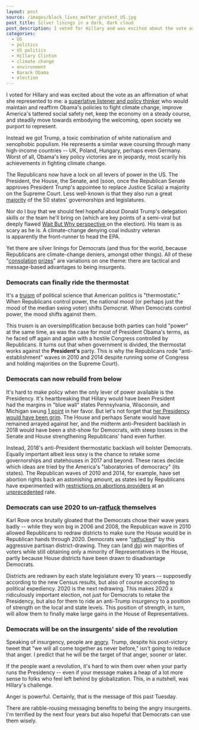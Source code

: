 ```yaml
---
layout: post
source: /images/black_lives_matter_protest_US.jpg
post_title: Silver linings in a dark, dark cloud
post_description: I voted for Hillary and was excited about the vote as an affirmation of what she represented to me....
categories:
  - US
  - politics
  - US politics
  - Hillary Clinton
  - climate change
  - environment
  - Barack Obama
  - election
---
```


I voted for Hillary and was excited about the vote as an affirmation of what she represented to me: a <a href="http://www.vox.com/a/hillary-clinton-interview/the-gap-listener-leadership-quality">superlative listener and policy thinker</a> who would maintain and reaffirm Obama's policies to fight climate change, improve America's tattered social safety net, keep the economy on a steady course, and steadily move towards embodying the welcoming, open society we purport to represent.

Instead we got Trump, a toxic combination of white nationalism and xenophobic populism. He represents a similar wave coursing through many high-income countries -- UK, Poland, Hungary, perhaps even Germany. Worst of all, Obama's key policy victories are in jeopardy, most scarily his achievements in fighting climate change.

The Republicans now have a lock on all levers of power in the US. The President, the House, the Senate, and (soon, once the Republican Senate approves President Trump's appointee to replace Justice Scalia) a majority on the Supreme Court. Less well-known is that they also run a great <a href="http://www.vox.com/2015/10/19/9565119/democrats-in-deep-trouble">majority</a> of the 50 states' governorships and legislatures.

Nor do I buy that we should feel hopeful about Donald Trump's delegation skills or the team he'll bring on (which are key points of a semi-viral but deeply flawed <a href="http://waitbutwhy.com/2016/11/its-going-to-be-okay.html">Wait But Why perspective </a>on the election). His team is as scary as he is. A climate-change denying coal industry veteran is apparently the front-runner to head the EPA.

Yet there are silver linings for Democrats (and thus for the world, because Republicans are climate-change deniers, amongst other things). All of these "<a href="https://foodandpoliticking.wordpress.com/2016/09/22/a-hillary-victory-may-open-a-pandoras-box-of-bad-in-2018-and-2020/">consolation</a> <a href="http://fivethirtyeight.com/features/the-party-that-loses-this-year-could-still-win-a-big-consolation-prize/">prizes</a>" are variations on one theme: there are tactical and message-based advantages to being insurgents.

<h3>Democrats can finally ride the thermostat</h3>

It's a <a href="https://www.washingtonpost.com/news/monkey-cage/wp/2013/09/30/americans-are-more-conservative-than-they-have-been-in-decades/">truism</a> of political science that American politics is "thermostatic." When Republicans control power, the national mood (or perhaps just the mood of the median swing voter) shifts Democrat. When Democrats control power, the mood shifts against them.

This truism is an oversimplification because both parties can hold "power" at the same time, as was the case for most of President Obama's terms, as he faced off again and again with a hostile Congress controlled by Republicans. It turns out that when government is divided, the thermostat works against the **President's** party. This is why the Republicans rode "anti-establishment" waves in 2010 and 2014 despite running some of Congress and holding majorities on the Supreme Court).

<h3>Democrats can now rebuild from below</h3>

It's hard to make policy when the only lever of power available is the Presidency. It's heartbreaking that Hillary would have been President had the margins in "blue wall" states Pennsylvania, Wisconsin, and Michigan swung <a href="http://fivethirtyeight.com/features/what-a-difference-2-percentage-points-makes/">1 point</a> in her favor. But let's not forget that <a href="https://foodandpoliticking.wordpress.com/2016/09/22/a-hillary-victory-may-open-a-pandoras-box-of-bad-in-2018-and-2020/">her Presidency would have been grim</a>. The House and perhaps Senate would have remained arrayed against her, and the midterm anti-President backlash in 2018 would have been a shit-show for Democrats, with steep losses in the Senate and House strengthening Republicans' hand even further.

Instead, 2018's anti-President thermostatic backlash will bolster Democrats. Equally important albeit less sexy is the chance to retake some governorships and statehouses in 2017 and beyond. These races decide which ideas are tried by the America's "laboratories of democracy" (its states). The Republican waves of 2010 and 2014, for example, have set abortion rights back an astonishing amount, as states led by Republicans have experimented with <a href="http://www.vox.com/2015/9/8/9273685/abortion-rights-obama-pro-life">restrictions on abortions providers</a> at an <a href="https://www.washingtonpost.com/news/wonk/wp/2014/01/03/states-passed-205-abortion-restrictions-in-three-years-thats-totally-unprecedented/">unprecedented</a> rate.

<h3>Democrats can use 2020 to un-<a href="http://www.newyorker.com/magazine/2016/06/27/ratfcked-the-influence-of-redistricting">ratfuck</a> themselves</h3>

Karl Rove once brutally gloated that the Democrats chose their wave years badly -- while they won big in 2006 and 2008, the Republican wave in 2010 allowed Republicans to redraw districts to make sure the House would be in Republican hands through 2020. Democrats were "<a href="http://www.newyorker.com/magazine/2016/06/27/ratfcked-the-influence-of-redistricting">ratfucked</a>" by this aggressive partisan district-drawing. They can (and <a href="http://www.bloomberg.com/news/articles/2013-03-19/republicans-win-congress-as-democrats-get-most-votes">do</a>) win majorities of voters while still obtaining only a minority of Representatives in the House, partly because House districts have been drawn to disadvantage Democrats.

Districts are redrawn by each state legislature every 10 years -- supposedly according to the new Census results, but also of course according to political expediency. 2020 is the next redrawing. This makes 2020 a ridiculously important election, not just for Democrats to retake the Presidency, but also for them to ride an anti-Trump insurgency to a position of strength on the local and state levels. This position of strength, in turn, will allow them to finally make large gains in the House of Representatives.

<h3>Democrats will be on the insurgents' side of the revolution</h3>

Speaking of insurgency, people are <a href="https://theawl.com/i-talked-to-some-trump-voters-too-24d8399a6147">angry</a>. Trump, despite his post-victory tweet that "we will all come together as never before," isn't going to reduce that anger. I predict that he will be the target of that anger, sooner or later.

If the people want a revolution, it's hard to win them over when your party runs the Presidency -- even if your message makes a heap of a lot more sense to folks who feel left behind by globalization. This, in a nutshell, was Hillary's challenge.

Anger is powerful. Certainly, that is the message of this past Tuesday.

There are rabble-rousing messaging benefits to being the angry insurgents. I'm terrified by the next four years but also hopeful that Democrats can use them wisely.
